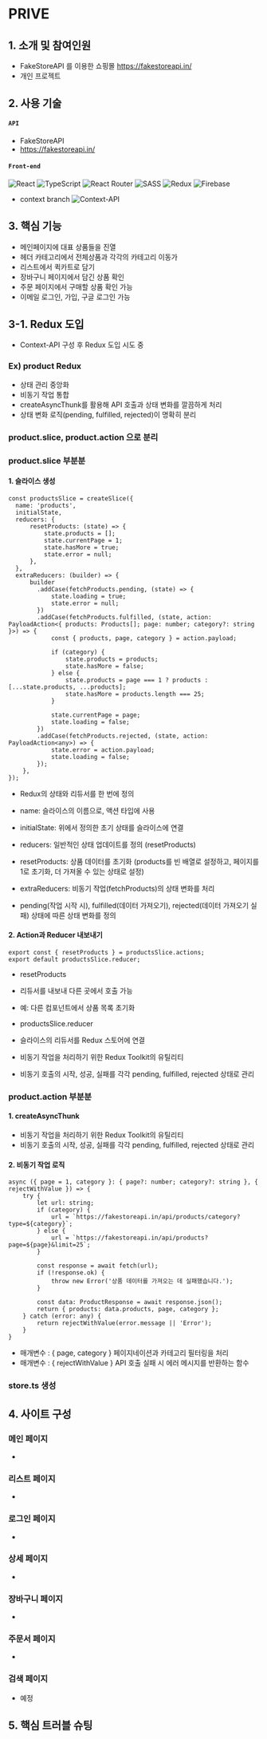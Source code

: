 # PRIVE

## 1. 소개 및  참여인원
- FakeStoreAPI 를 이용한 쇼핑몰 https://fakestoreapi.in/
- 개인 프로젝트

## 2. 사용 기술
#### `API`
  - FakeStoreAPI
  - https://fakestoreapi.in/

#### `Front-end`
![React](https://img.shields.io/badge/react-%2320232a.svg?style=for-the-badge&logo=react&logoColor=%2361DAFB)
![TypeScript](https://img.shields.io/badge/typescript-%23007ACC.svg?style=for-the-badge&logo=typescript&logoColor=white)
![React Router](https://img.shields.io/badge/React_Router-CA4245?style=for-the-badge&logo=react-router&logoColor=white)
![SASS](https://img.shields.io/badge/SASS-hotpink.svg?style=for-the-badge&logo=SASS&logoColor=white)
![Redux](https://img.shields.io/badge/redux-%23593d88.svg?style=for-the-badge&logo=redux&logoColor=white)
![Firebase](https://img.shields.io/badge/firebase-%23039BE5.svg?style=for-the-badge&logo=firebase)
- context branch
![Context-API](https://img.shields.io/badge/Context--Api-000000?style=for-the-badge&logo=react)

## 3. 핵심 기능
- 메인페이지에 대표 상품들을 진열
- 헤더 카테고리에서 전체상품과 각각의 카테고리 이동가
- 리스트에서 퀵카트로 담기 
- 장바구니 페이지에서 담긴 상품 확인
- 주문 페이지에서 구매할 상품 확인 가능
- 이메일 로그인, 가입, 구글 로그인 가능

## 3-1. Redux 도입
- Context-API 구성 후 Redux 도입 시도 중

### Ex) product Redux
- 상태 관리 중앙화
- 비동기 작업 통합
- createAsyncThunk를 활용해 API 호출과 상태 변화를 깔끔하게 처리
- 상태 변화 로직(pending, fulfilled, rejected)이 명확히 분리

### product.slice, product.action 으로 분리

### product.slice 부분분
#### 1. 슬라이스 생성
  ```
  const productsSlice = createSlice({
    name: 'products',
    initialState,
    reducers: {
        resetProducts: (state) => {
            state.products = [];
            state.currentPage = 1;
            state.hasMore = true;
            state.error = null;
        },
    },
    extraReducers: (builder) => {
        builder
          .addCase(fetchProducts.pending, (state) => {
              state.loading = true;
              state.error = null;
          })
          .addCase(fetchProducts.fulfilled, (state, action: PayloadAction<{ products: Products[]; page: number; category?: string }>) => {
              const { products, page, category } = action.payload;

              if (category) {
                  state.products = products;
                  state.hasMore = false;
              } else {
                  state.products = page === 1 ? products : [...state.products, ...products];
                  state.hasMore = products.length === 25;
              }

              state.currentPage = page;
              state.loading = false;
          })
          .addCase(fetchProducts.rejected, (state, action: PayloadAction<any>) => {
              state.error = action.payload;
              state.loading = false;
          });
      },
  });
  ```
- Redux의 상태와 리듀서를 한 번에 정의
- name: 슬라이스의 이름으로, 액션 타입에 사용
- initialState: 위에서 정의한 초기 상태를 슬라이스에 연결

- reducers: 일반적인 상태 업데이트를 정의 (resetProducts)
- resetProducts: 상품 데이터를 초기화 (products를 빈 배열로 설정하고, 페이지를 1로 초기화, 더 가져올 수 있는 상태로 설정)
  
- extraReducers: 비동기 작업(fetchProducts)의 상태 변화를 처리
- pending(작업 시작 시), fulfilled(데이터 가져오기), rejected(데이터 가져오기 실패) 상태에 따른 상태 변화를 정의

#### 2. Action과 Reducer 내보내기
 ```
export const { resetProducts } = productsSlice.actions;
export default productsSlice.reducer;
 ```
- resetProducts
- 리듀서를 내보내 다른 곳에서 호출 가능
- 예: 다른 컴포넌트에서 상품 목록 초기화

- productsSlice.reducer
- 슬라이스의 리듀서를 Redux 스토어에 연결
- 비동기 작업을 처리하기 위한 Redux Toolkit의 유틸리티
- 비동기 호출의 시작, 성공, 실패를 각각 pending, fulfilled, rejected 상태로 관리

### product.action 부분분

#### 1. createAsyncThunk
- 비동기 작업을 처리하기 위한 Redux Toolkit의 유틸리티
- 비동기 호출의 시작, 성공, 실패를 각각 pending, fulfilled, rejected 상태로 관리

#### 2. 비동기 작업 로직
  ```
  async ({ page = 1, category }: { page?: number; category?: string }, { rejectWithValue }) => {
      try {
          let url: string;
          if (category) {
              url = `https://fakestoreapi.in/api/products/category?type=${category}`;
          } else {
              url = `https://fakestoreapi.in/api/products?page=${page}&limit=25`;
          }

          const response = await fetch(url);
          if (!response.ok) {
              throw new Error('상품 데이터를 가져오는 데 실패했습니다.');
          }

          const data: ProductResponse = await response.json();
          return { products: data.products, page, category };
      } catch (error: any) {
          return rejectWithValue(error.message || 'Error');
      }
  }
  ```
- 매개변수 : { page, category } 페이지네이션과 카테고리 필터링을 처리
- 매개변수 : { rejectWithValue } API 호출 실패 시 에러 메시지를 반환하는 함수

### store.ts 생성

## 4. 사이트 구성
   ### 메인 페이지
   - 
   ### 리스트 페이지
   - 
   ### 로그인 페이지
   - 
   ### 상세 페이지
   - 
   ### 장바구니 페이지
   - 
   ### 주문서 페이지
   -
   ### 검색 페이지
   - 예정

## 5. 핵심 트러블 슈팅